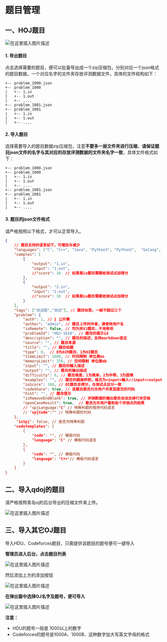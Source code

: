 # 题目管理

## 一、HOJ题目

![在这里插入图片描述](https://img-blog.csdnimg.cn/20210530214011773.png?x-oss-process=image/watermark,type_ZmFuZ3poZW5naGVpdGk,shadow_10,text_aHR0cHM6Ly9ibG9nLmNzZG4ubmV0L3dlaXhpbl80Mzg1MzA5Nw==,size_16,color_FFFFFF,t_70)

#### 1. 导出题目

点击选择需要的题目，便可以批量导出成一个zip压缩包，分别对应一个json格式的题目数据，一个对应名字的文件夹存放评测数据文件，具体的文件结构如下：

```
+-- problem_1000.json
+-- problem_1000
|   +-- 1.in
|   +-- 1.out
|   +-- ....
+-- problem_1001.json
+-- problem_1001
|   +-- 1.in
|   +-- 1.out
|   +-- ....
```

#### 2. 导入题目

选择需要导入的题目数据zip压缩包，注意**不要多一层文件夹进行压缩**，**请保证题目json文件的名字与其对应的存放评测数据的文件夹名字一致**，具体文件格式如下：

```
+-- problem_1000.json
+-- problem_1000
|   +-- 1.in
|   +-- 1.out
|   +-- ....
+-- problem_1001.json
+-- problem_1001
|   +-- 1.in
|   +-- 1.out
|   +-- ....
```

#### 3. 题目的json文件格式

请严格按照以下格式，才可以正常导入。

```json
{
    // 题目支持的语言如下，可增加与减少
    "languages": ["C", "C++", "Java", "Python3", "Python2",  "Golang", "C#"], 
    "samples": [
        {
            "output": "1.in", 
            "input": "1.out",
            //"score": 10  // 如果是io题目需要给测试点加得分
        },
        {
            "output": "2.in", 
            "input": "2.out",
            //"score": 10  // 如果是io题目需要给测试点加得分
        }
    ], 
    "tags": ["测试题","测试"], // 题目标签，一般不超过三个 
    "problem": {
        "auth": 1, // 1 公开赛
        "author": "admin", // 题目上传的作者，请使用用户名
        "isRemote": false, // 均为非VJ题目，不用修改
        "problemId": "HOJ-1010", // 题目的展示id
        "description": "", // 题目的描述，支持markdown语法
        "source": "", // 题目来源
        "title": "", // 题目标题
        "type": 0,  // 0为ACM题目，1为OI题目
        "timeLimit": 1000, // 时间限制 单位是ms
        "memoryLimit": 256, // 空间限制 单位是mb
        "input": "", // 题目的输入描述
        "output": "", // 题目的输出描述
        "difficulty": 0, // 题目难度，1为简单，2为中等，3为困难
        "examples": "", // 题目的题面样例，格式为<input>输入</input><output>输出</output><input>输入</input><output>输出</output>
        "ioScore": 100, // OI题目总得分，与测试点总分一致
        "codeShare": true, // 该题目是否允许用户共享其提交的代码 
        "hint": "", // 题目提示
        "isRemoveEndBlank": true, // 评测数据的输出是否自动去掉行末空格
        "openCaseResult": true,  // 是否允许用户看到各个评测点的结果
       	// "spjLanguage:"C" // 特殊判题的程序代码语言
        // "spjCode":"" // 特殊判题的代码
    }, 
     "isSpj": false, // 是否为特殊判题
    "codeTemplates": [
        {
            "code": "", // 模板代码
            "language": "C" // 模板代码语言
        }, 
        {
            "code": "", // 模板代码
            "language": "C++"// 模板代码语言
        }
    ]
}
```

## 二、导入qdoj的题目

请严格按照青岛oj的后台导出的压缩文件来上传。

![在这里插入图片描述](https://img-blog.csdnimg.cn/20210530212411781.png)

## 三、导入其它OJ题目

导入HDU、Codeforces题目，只需提供该题目的题号便可一键导入

**管理员进入后台，点击题目列表**

![在这里插入图片描述](https://img-blog.csdnimg.cn/20210523223454472.png#pic_center)

然后添加上方的添加按钮

![在这里插入图片描述](https://img-blog.csdnimg.cn/20210523222914722.png)



**在弹出窗中选择OJ名字及题号，便可导入**



![在这里插入图片描述](https://img-blog.csdnimg.cn/20210523223042100.png?x-oss-process=image/watermark,type_ZmFuZ3poZW5naGVpdGk,shadow_10,text_aHR0cHM6Ly9ibG9nLmNzZG4ubmV0L3dlaXhpbl80Mzg1MzA5Nw==,size_16,color_FFFFFF,t_70)

**注意：**

- HDU的题号一般是 1000以上的数字
- Codeforces的题号是1000A、1000B、这种数字加大写英文字母的格式